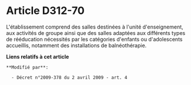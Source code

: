 # Article D312-70

L'établissement comprend des salles destinées à l'unité d'enseignement, aux activités de groupe ainsi que des salles adaptées
aux différents types de rééducation nécessités par les catégories d'enfants ou d'adolescents accueillis, notamment des
installations de balnéothérapie.

**Liens relatifs à cet article**

	**Modifié par**:

	  - Décret n°2009-378 du 2 avril 2009 - art. 4
